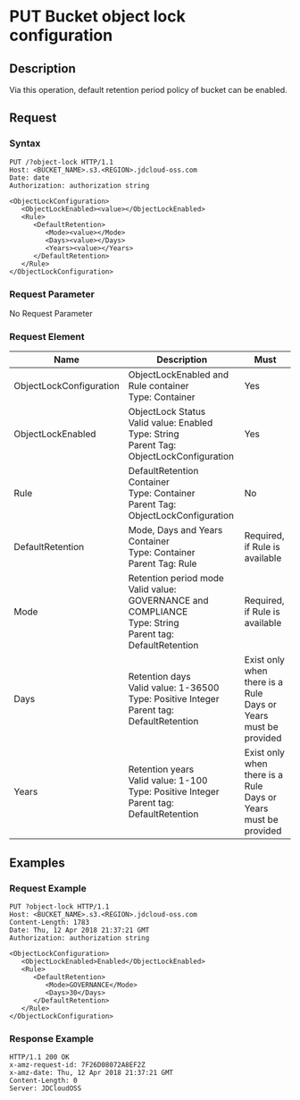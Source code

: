 # PUT Bucket object lock configuration

## Description

Via this operation, default retention period policy of bucket can be enabled.

## Request
### Syntax

```HTTP
PUT /?object-lock HTTP/1.1
Host: <BUCKET_NAME>.s3.<REGION>.jdcloud-oss.com
Date: date
Authorization: authorization string
 
<ObjectLockConfiguration>
   <ObjectLockEnabled><value></ObjectLockEnabled>
   <Rule>
      <DefaultRetention>
         <Mode><value></Mode>
         <Days><value></Days>
         <Years><value></Years>
      </DefaultRetention>
   </Rule>
</ObjectLockConfiguration>
```

### Request Parameter
No Request Parameter

### Request Element

Name|Description|Must
---|---|---
ObjectLockConfiguration|ObjectLockEnabled and Rule container<br>Type: Container|Yes
ObjectLockEnabled|ObjectLock Status<br>Valid value: Enabled<br>Type: String<br>Parent Tag: ObjectLockConfiguration|Yes
Rule|DefaultRetention Container<br>Type: Container<br>Parent Tag: ObjectLockConfiguration|No
DefaultRetention|Mode, Days and Years Container<br>Type: Container<br>Parent Tag: Rule|Required, if Rule is available
Mode|Retention period mode<br>Valid value: GOVERNANCE and COMPLIANCE<br>Type: String<br>Parent tag: DefaultRetention|Required, if Rule is available
Days|Retention days<br>Valid value: 1-36500<br>Type: Positive Integer<br>Parent tag: DefaultRetention|Exist only when there is a Rule<br>Days or Years must be provided
Years|Retention years<br>Valid value: 1-100<br>Type: Positive Integer<br>Parent tag: DefaultRetention|Exist only when there is a Rule<br>Days or Years must be provided

## Examples
### Request Example

```HTTP
PUT ?object-lock HTTP/1.1
Host: <BUCKET_NAME>.s3.<REGION>.jdcloud-oss.com
Content-Length: 1783
Date: Thu, 12 Apr 2018 21:37:21 GMT
Authorization: authorization string

<ObjectLockConfiguration>
   <ObjectLockEnabled>Enabled</ObjectLockEnabled>
   <Rule>
      <DefaultRetention>
         <Mode>GOVERNANCE</Mode>
         <Days>30</Days>
      </DefaultRetention>
   </Rule>
</ObjectLockConfiguration>
```

### Response Example
```HTTP
HTTP/1.1 200 OK
x-amz-request-id: 7F26D08072A8EF2Z
x-amz-date: Thu, 12 Apr 2018 21:37:21 GMT
Content-Length: 0
Server: JDCloudOSS
```
   
